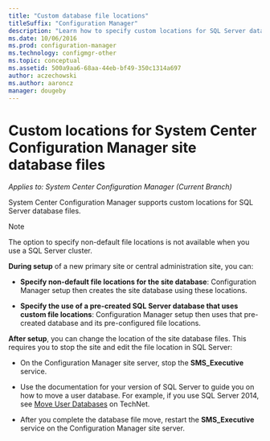 ```yaml
---
title: "Custom database file locations"
titleSuffix: "Configuration Manager"
description: "Learn how to specify custom locations for SQL Server database files."
ms.date: 10/06/2016
ms.prod: configuration-manager
ms.technology: configmgr-other
ms.topic: conceptual
ms.assetid: 500a9aa6-68aa-44eb-bf49-350c1314a697
author: aczechowski
ms.author: aaroncz
manager: dougeby
---
```

# Custom locations for System Center Configuration Manager site database files

*Applies to: System Center Configuration Manager (Current Branch)*

 System Center Configuration Manager supports custom locations for SQL Server database files.  

> [!NOTE]  
>  The option to specify non-default file locations is not available when you use a SQL Server cluster.  

 **During setup** of a new primary site or central administration site, you can:  

-   **Specify non-default file locations for the site database**: Configuration Manager setup then creates the site database using these locations.  

-   **Specify the use of a pre-created SQL Server database that uses custom file locations**:  Configuration Manager setup then uses that pre-created database and its pre-configured file locations.  

**After setup**, you can change the location of the site database files. This requires you to stop the site and edit the file location in SQL Server:  

-   On the Configuration Manager site server, stop the **SMS_Executive** service.  

-   Use the documentation for your version of SQL Server to guide you on how to move a user database. For example, if you use SQL Server 2014, see [Move User Databases](https://technet.microsoft.com/library/ms345483\(v=sql.120\).aspx) on TechNet.  

-   After you complete the database file move, restart the **SMS_Executive** service on the Configuration Manager site server.  
